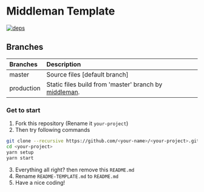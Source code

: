 

# Middleman Template

[![deps][deps]][deps-url]

## Branches

| Branches   | Description |
|:-----------|:------------|
| master     | Source files [default branch] |
| production | Static files build from 'master' branch by [middleman](http://middlemanapp.com/jp/). |

### Get to start

1. Fork this repository (Rename it `your-project`)
2. Then try following commands

```sh
git clone --recursive https://github.com/<your-name>/<your-project>.git
cd <your-project>
yarn setup
yarn start
```

3. Everything all right? then remove this `README.md`
4. Rename `README-TEMPLATE.md` to `README.md`
5. Have a nice coding!

[deps]: https://img.shields.io/david/naokazuterada/middleman-template.svg
[deps-url]: https://david-dm.org/naokazuterada/middleman-template
